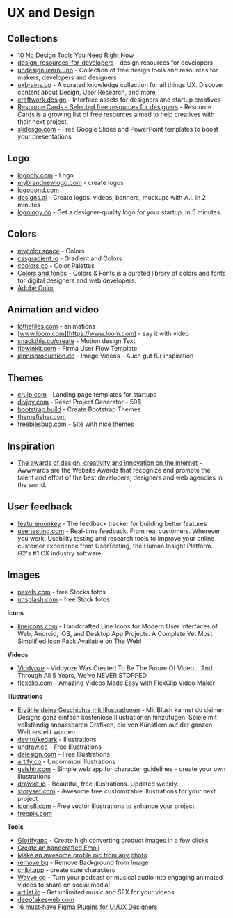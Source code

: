# UX and Design

## Collections
- [10 No Design Tools You Need Right Now](https://logobly.com/blog/10-no-design-tools/)
- [design-resources-for-developers](https://github.com/bradtraversy/design-resources-for-developers) - design resources for developers
- [undesign.learn.uno](https://undesign.learn.uno/) - Collection of free design tools and resources for makers, developers and designers
- [uxbrains.co](https://uxbrains.co/) - A curated knowledge collection for all things UX. Discover content about Design, User Research, and more.
- [craftwork.design](https://craftwork.design/) - Interface assets for designers and startup creatives
- [Resource Cards - Selected free resources for designers](https://resourcecards.com/) - Resource Cards is a growing list of free resources aimed to help creatives with their next project.
- [slidesgo.com](https://slidesgo.com) - Free Google Slides and PowerPoint templates
to boost your presentations

## Logo
- [logobly.com](https://logobly.com/)  - Logo
- [mybrandnewlogo.com](https://mybrandnewlogo.com/) - create logos
- [logopond.com](https://logopond.com/)
- [designs.ai](https://designs.ai) - Create logos, videos, banners, mockups with A.I. in 2 minutes
- [logology.co](https://www.logology.co) - Get a designer-quality logo for your startup. In 5 minutes.

## Colors
- [mycolor.space](https://mycolor.space/) - Colors
- [cssgradient.io](https://cssgradient.io/) - Gradient and Colors
- [coolors.co](https://coolors.co) - Color Palettes
- [Colors and fonds](https://www.colorsandfonts.com/) - Colors & Fonts is a curated library of colors and fonts for digital designers and web developers.
- [Adobe Color](https://color.adobe.com/de/create/color-wheel)
## Animation and video
- [lottiefiles.com](https://lottiefiles.com/) - animations
- [www.loom.com](https://www.loom.com) - say it with video
- [snackthis.co/create](https://snackthis.co/create) - Motion design Text
- [flowinkit.com](https://flowinkit.com/) - Firma User Flow Template
- [jannisproduction.de](https://jannisproduction.de/) - Image Videos - Auch gut für inspiration

## Themes
- [cruip.com](https://cruip.com/) - Landing page templates for startups
- [divjoy.com](https://divjoy.com/) - React Project Generator - 59$
- [bootstrap.build](https://bootstrap.build/) - Create Bootstrap Themes
- [themefisher.com](https://themefisher.com/) 
- [freebiesbug.com](https://freebiesbug.com/code-stuff/html-website-templates/) - Site with nice themes

## Inspiration
- [The awards of design, creativity and innovation on the internet](https://www.awwwards.com/) - Awwwards are the Website Awards that recognize and promote the talent and effort of the best developers, designers and web agencies in the world.

## User feedback
- [featuremonkey](https://featuremonkey.launchaco.com/) - The feedback tracker for building better features
- [usertesting.com](https://www.usertesting.com/) - Real-time feedback. From real customers. Wherever you work. Usability testing and research tools to improve your online customer experience from UserTesting, the Human Insight Platform. G2's #1 CX industry software.


## Images
- [pexels.com](https://www.pexels.com) - free Stocks fotos
- [unsplash.com](https://unsplash.com/) - free Stock fotos

**Icons**
- [lineicons.com](https://lineicons.com) - Handcrafted Line Icons for Modern User Interfaces of Web, Android, iOS, and Desktop App Projects. A Complete Yet Most Simplified Icon Pack Available on The Web!

**Videos**
- [Viddyoze](https://viddyoze.com/) - Viddyoze Was Created To Be The Future Of Video… And Through All 5 Years, We’ve NEVER STOPPED
- [flexclip.com](https://www.flexclip.com/) - Amazing Videos Made Easy with FlexClip Video Maker

**Illustrations**
- [Erzähle deine Geschichte mit Illustrationen](https://blush.design/de) - Mit Blush kannst du deinen Designs ganz einfach kostenlose Illustrationen hinzufügen. Spiele mit vollständig anpassbaren Grafiken, die von Künstlern auf der ganzen Welt erstellt wurden.
- [dev.to/kedark](https://dev.to/kedark/free-illustrations-resources-for-the-web-make-your-next-project-cooler-525c) - Illustrations
- [undraw.co](https://undraw.co/) - Free Illustrations
- [delesign.com](https://delesign.com/free-designs/graphics/) - Free Illustrations
- [artify.co](https://www.artify.co/uncommon-illustrations) - Uncommon Illustrations
- [galshir.com](https://galshir.com/) - Simple web app for character guidelines - create your own illustrations
- [drawkit.io](https://www.drawkit.io) - Beautiful, free illustrations. Updated weekly.
- [storyset.com](https://storyset.com/search) - Awesome free customizable illustrations for your next project
- [icons8.com](https://icons8.com) - Free vector illustrations to enhance your project
- [freepik.com](https://www.freepik.com)

**Tools**
- [Glorifyapp](https://www.glorifyapp.com) - Create high converting product images in a few clicks
- [Create an handcrafted Emoji](https://www.mymoji.co/)
- [Make an awesome profile pic from any photo](https://pfpmaker.com)
- [remove.bg](https://www.remove.bg/de) - Remove Background from Image
- [chibi.app](https://chibi.app/) - create cute characters
- [Wavve.co](https://wavve.co/) - Turn your podcast or musical audio into engaging animated videos to share on social media!
- [artlist.io](https://artlist.io/) - Get unlimited music and SFX for your videos
- [deepfakesweb.com](https://deepfakesweb.com)
- [16 must-have Figma Plugins for UI/UX Designers](https://devdojo.com/savio/16-must-have-figma-plugins-for-uiux-designers)